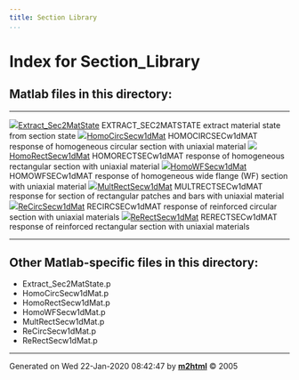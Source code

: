 ```yaml
---
title: Section Library
...
```


Index for Section\_Library
==========================

Matlab files in this directory:
-------------------------------

  --------------------------------------------------------------------------- -----------------------------------------------------------------------------------------------
  ![](../matlabicon.gif)[Extract\_Sec2MatState](Extract_Sec2MatState.html)   EXTRACT\_SEC2MATSTATE extract material state from section state
  ![](../matlabicon.gif)[HomoCircSecw1dMat](HomoCircSecw1dMat.html)          HOMOCIRCSECw1dMAT response of homogeneous circular section with uniaxial material
  ![](../matlabicon.gif)[HomoRectSecw1dMat](HomoRectSecw1dMat.html)          HOMORECTSECw1dMAT response of homogeneous rectangular section with uniaxial material
  ![](../matlabicon.gif)[HomoWFSecw1dMat](HomoWFSecw1dMat.html)              HOMOWFSECw1dMAT response of homogeneous wide flange (WF) section with uniaxial material
  ![](../matlabicon.gif)[MultRectSecw1dMat](MultRectSecw1dMat.html)          MULTRECTSECw1dMAT response for section of rectangular patches and bars with uniaxial material
  ![](../matlabicon.gif)[ReCircSecw1dMat](ReCircSecw1dMat.html)              RECIRCSECw1dMAT response of reinforced circular section with uniaxial materials
  ![](../matlabicon.gif)[ReRectSecw1dMat](ReRectSecw1dMat.html)              RERECTSECw1dMAT response of reinforced rectangular section with uniaxial materials
  --------------------------------------------------------------------------- -----------------------------------------------------------------------------------------------

Other Matlab-specific files in this directory:
----------------------------------------------

-   Extract\_Sec2MatState.p
-   HomoCircSecw1dMat.p
-   HomoRectSecw1dMat.p
-   HomoWFSecw1dMat.p
-   MultRectSecw1dMat.p
-   ReCircSecw1dMat.p
-   ReRectSecw1dMat.p

------------------------------------------------------------------------

Generated on Wed 22-Jan-2020 08:42:47 by
**[m2html](http://www.artefact.tk/software/matlab/m2html/ "Matlab Documentation in HTML")**
© 2005
